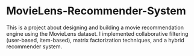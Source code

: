 # MovieLens-Recommender-System
This is a project about designing and building a movie recommendation engine using the MovieLens dataset. I implemented collaborative filtering (user-based, item-based), matrix factorization techniques, and a hybrid recommender system. 
